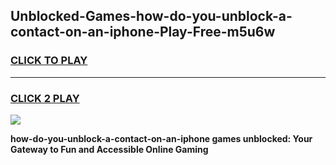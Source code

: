 
## Unblocked-Games-how-do-you-unblock-a-contact-on-an-iphone-Play-Free-m5u6w
<h3>
<a href="https://premium76.site?title=how-do-you-unblock-a-contact-on-an-iphone&ref=21A">CLICK TO PLAY</a></h3>
<hr>

<h3>
<a href="https://premium76.site?title=how-do-you-unblock-a-contact-on-an-iphone&ref=21A">CLICK 2 PLAY</a>
  
</h3>

<a href="https://premium76.site?title=how-do-you-unblock-a-contact-on-an-iphone&ref=21A"><img src="https://clearcache.store/games.png"></a>


**how-do-you-unblock-a-contact-on-an-iphone games unblocked: Your Gateway to Fun and Accessible Online Gaming**
